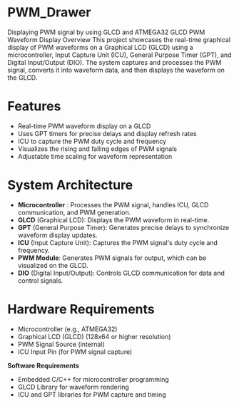 # PWM_Drawer
Displaying PWM signal by using GLCD and ATMEGA32
GLCD PWM Waveform Display
Overview
This project showcases the real-time graphical display of PWM waveforms on a Graphical LCD (GLCD) using a microcontroller, Input Capture Unit (ICU), General Purpose Timer (GPT), and Digital Input/Output (DIO). The system captures and processes the PWM signal, converts it into waveform data, and then displays the waveform on the GLCD.

# Features
* Real-time PWM waveform display on a GLCD
* Uses GPT timers for precise delays and display refresh rates
* ICU to capture the PWM duty cycle and frequency
* Visualizes the rising and falling edges of PWM signals
* Adjustable time scaling for waveform representation

# System Architecture
* **Microcontroller** : Processes the PWM signal, handles ICU, GLCD communication, and PWM generation.
* **GLCD** (Graphical LCD): Displays the PWM waveform in real-time.
* **GPT** (General Purpose Timer): Generates precise delays to synchronize waveform display updates.
* **ICU** (Input Capture Unit): Captures the PWM signal's duty cycle and frequency.
* **PWM Module**: Generates PWM signals for output, which can be visualized on the GLCD.
* **DIO** (Digital Input/Output): Controls GLCD communication for data and control signals.

# Hardware Requirements
* Microcontroller (e.g., ATMEGA32)
* Graphical LCD (GLCD) (128x64 or higher resolution)
* PWM Signal Source (internal)
* ICU Input Pin (for PWM signal capture)

**Software Requirements**
* Embedded C/C++ for microcontroller programming
* GLCD Library for waveform rendering
* ICU and GPT libraries for PWM capture and timing

